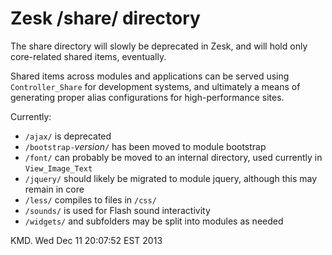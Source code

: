 # Zesk /share/ directory

The share directory will slowly be deprecated in Zesk, and will hold only core-related shared items, eventually.

Shared items across modules and applications can be served using `Controller_Share` for development systems, and ultimately a means of generating proper alias configurations for high-performance sites.

Currently:

- `/ajax/` is deprecated
- `/bootstrap-`_version_`/` has been moved to module bootstrap
- `/font/` can probably be moved to an internal directory, used currently in `View_Image_Text`
- `/jquery/` should likely be migrated to module jquery, although this may remain in core
- `/less/` compiles to files in `/css/`
- `/sounds/` is used for Flash sound interactivity
- `/widgets/` and subfolders may be split into modules as needed

KMD. Wed Dec 11 20:07:52 EST 2013

